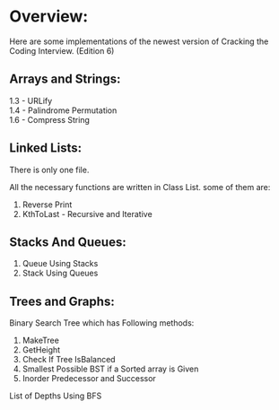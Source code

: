 # Overview:

Here are some implementations of the newest version of Cracking the Coding Interview. (Edition 6)

## Arrays and Strings:

1.3 - URLify     
1.4 - Palindrome Permutation     
1.6 - Compress String     

## Linked Lists:

There is only one file.

All the necessary functions are written in Class List.
some of them are:

1. Reverse Print     
2. KthToLast - Recursive and Iterative     

## Stacks And Queues:

1. Queue Using Stacks
2. Stack Using Queues

## Trees and Graphs:    

Binary Search Tree which has Following methods:    

1.  MakeTree    
2.  GetHeight    
3.  Check If Tree IsBalanced    
4.  Smallest Possible BST if a Sorted array is Given     
5.  Inorder Predecessor and Successor    


List of Depths Using BFS

